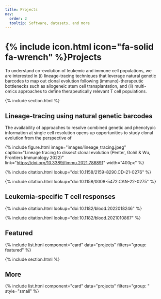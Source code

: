 ```yaml
---
title: Projects
nav:
  order: 2
  tooltip: Software, datasets, and more
---
```


# {% include icon.html icon="fa-solid fa-wrench" %}Projects

To understand co-evolution of leukemic and immune cell populations, we are interested in (i) lineage-tracing techniques 
that leverage natural genetic barcodes to map out clonal evolution following (immuno)-therapeutic bottlenecks such as 
allogeneic stem cell transplantation, and (ii) multi-omics approaches to define therapeutically relevant T cell populations. 

{% include section.html %}

## Lineage-tracing using natural genetic barcodes

The availability of approaches to resolve combined genetic and phenotypic information at single cell resolution opens up 
opportunities to study clonal evolution from the perspective of 


{%
  include figure.html
  image="images/lineage_tracing.jpeg"
  caption="Lineage tracing to dissect clonal evolution (Penter, Gohil & Wu, Frontiers Immunology 2022)"
  link="https://doi.org/10.3389/fimmu.2021.788891"
  width="400px"
%}

{%
  include citation.html
  lookup="doi:10.1158/2159-8290.CD-21-0276"
%}

{%
  include citation.html
  lookup="doi:10.1158/0008-5472.CAN-22-0275"
%}

## Leukemia-specific T cell responses

{%
  include citation.html
  lookup="doi:10.1182/blood.2022018246"
%}

{%
  include citation.html
  lookup="doi:10.1182/blood.2021010867"
%}


## Featured

{% include list.html component="card" data="projects" filters="group: featured" %}

{% include section.html %}

## More

{% include list.html component="card" data="projects" filters="group: " style="small" %}
